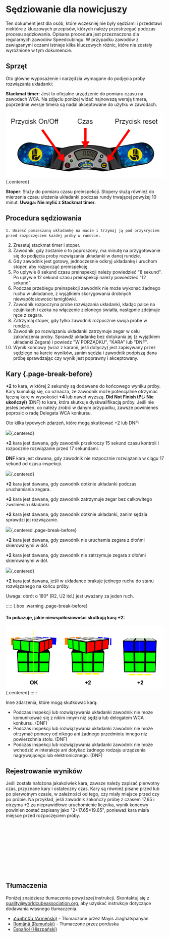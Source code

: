 # Sędziowanie dla nowicjuszy

Ten dokument jest dla osób, które wcześniej nie były sędziami i przedstawi niektóre z kluczowych przepisów, których należy przestrzegać podczas procesu sędziowania. Opisana procedura jest przeznaczona dla regularnych zawodów Speedcubingu. W przypadku zawodów z zawiązanymi oczami istnieje kilka kluczowych różnic, które nie zostały wyróżnione w tym dokumencie.

## Sprzęt

Oto główne wyposażenie i narzędzia wymagane do podjęcia próby rozwiązania układanki:

**Stackmat timer**: Jest to oficjalne urządzenie do pomiaru czasu na zawodach WCA. Na zdjęciu poniżej widać najnowszą wersją timera, poprzednie wersje timera są nadal akceptowane do użytku w zawodach.

![](images/timer-pl.png){.centered}

**Stoper**: Służy do pomiaru czasu preinspekcji. Stopery służą również do mierzenia czasu ułożenia układanki podczas rundy trwającej powyżej 10 minut. **Uwaga: Nie mylić z Stackmat timer.**

## Procedura sędziowania

    1. Umieść pomieszaną układankę na macie i trzymaj ją pod przykryciem przed rozpoczęciem każdej próby w rundzie.
2. Zresetuj stackmat timer i stoper.
3. Zawodnik, gdy zostanie o to poproszony, ma minutę na przygotowanie się do podjęcia proby rozwiązania układanki w danej rundzie. 
4. Gdy zawodnik jest gotowy, jednocześnie odkryj układankę i uruchom stoper, aby rozpocząć preinspekcję. 
5. Po upływie 8 sekund czasu preinspekcji należy powiedzieć "8 sekund". Po upływie 12 sekund czasu preinspekcji należy powiedzieć "12 sekund".
6. Podczas przebiegu preinspekcji zawodnik nie może wykonać żadnego ruchu w układance, z wyjątkiem skorygowania drobnych niewspółosiowości łamigłówki.
7. Zawodnik rozpoczyna probe rozwiązania układanki, kładąc palce na czujnikach i czeka na włączenie zielonego światła, następnie zdejmuje ręce z zegara.
8. Zatrzymaj stoper, gdy tylko zawodnik rozpocznie swoja probe w rundzie.
9. Zawodnik po rozwiązaniu układanki zatrzymuje zegar w celu zakończenia proby. Sprawdź układankę bez dotykania jej (z wyjątkiem układanki Zegara) i powiedz "W PORZĄDKU", "KARA" lub "DNF".
10. Wynik końcowy (wraz z karami, jeśli dotyczy) jest zapisywany przez sędziego na karcie wyników, zanim sędzia i zawodnik podpiszą dana próbę sprawdzając czy wynik jest poprawny i akceptowany.

## Kary {.page-break-before}

**+2** to kara, w której 2 sekundy są dodawane do końcowego wyniku próby. Kary kumulują się, co oznacza, że zawodnik może potencjalnie otrzymać łączną karę w wysokości **+4** lub nawet wyższą. **Did Not Finish (PL: Nie ukończył)** (DNF) to kara, która skutkuje dyskwalifikacją próby. Jeśli nie jesteś pewien, co należy zrobić w danym przypadku, zawsze powinieneś poprosić o radę Delegata WCA konkursu.

Oto kilka typowych zdarzeń, które mogą skutkować +2 lub DNF:

![](images/penalty1.png){.centered}

**+2** kara jest dawana, gdy zawodnik przekroczy 15 sekund czasu kontroli i rozpocznie rozwiązanie przed 17 sekundami.

**DNF** kara jest dawana, gdy zawodnik nie rozpocznie rozwiązania w ciągu 17 sekund od czasu inspekcji.

![](images/penalty2.png){.centered}

**+2** kara jest dawana, gdy zawodnik dotknie układanki podczas uruchamiania zegara.

**+2** kara jest dawana, gdy zawodnik zatrzymuje zegar bez całkowitego zwolnienia układanki.

**+2** kara jest dawana, gdy zawodnik dotknie układanki, zanim sędzia sprawdzi jej rozwiązanie. 

![](images/penalty3.png){.centered .page-break-before}

**+2** kara jest dawana, gdy zawodnik nie uruchamia zegara z dłońmi skierowanymi w dół.

**+2** kara jest dawana, gdy zawodnik nie zatrzymuje zegara z dłońmi skierowanymi w dół.

![](images/penalty4.png){.centered}

**+2** kara jest dawana, jeśli w układance brakuje jednego ruchu do stanu rozwiązanego na końcu próby.

Uwaga: obrót o 180° (R2, U2 itd.) jest uważany za jeden ruch.

::::: {.box .warning .page-break-before}

#### To pokazuje, jakie niewspółosiowości skutkują karą +2:

![](images/misalignments.png){.centered}
:::::

Inne zdarzenia, które mogą skutkować karą:

- Podczas inspekcji lub rozwiązywania układanki zawodnik nie może komunikować się z nikim innym niż sędzia lub delegatem WCA konkursu. (DNF)
- Podczas inspekcji lub rozwiązywania układanki zawodnik nie może otrzymać pomocy od nikogo ani żadnego przedmiotu innego niż powierzchnia stołu. (DNF)
- Podczas inspekcji lub rozwiązywania układanki zawodnik nie może wchodzić w interakcje ani dotykać żadnego rodzaju urządzenia nagrywającego lub elektronicznego. (DNF)

## Rejestrowanie wyników

Jeśli została nałożona jakakolwiek kara, zawsze należy zapisać pierwotny czas, przyznane kary i ostateczny czas. Kary są również pisane przed lub po pierwotnym czasie, w zależności od tego, czy miały miejsce przed czy po próbie. Na przykład, jeśli zawodnik zakończy próbę z czasem 17,65 i otrzyma +2 za nieprawidłowe uruchomienie licznika, wynik końcowy powinien zostać zapisany jako "2+17.65=19.65", ponieważ kara miała miejsce przed rozpoczęciem próby.

<div style="margin-top: 200px"></div>

## Tłumaczenia

Poniżej znajdziesz tłumaczenia powyższej instrukcji. Skontaktuj się z quality@worldcubeassociation.org, aby uzyskać instrukcje dotyczące dodawania własnego tłumaczenia.

- [Հայերեն (Armeński)](https://www.worldcubeassociation.org/edudoc/judge-tutorial/judge-tutorial-am.pdf) - Tłumaczone przez Mayis Jraghatspanyan
- [Română (Rumuński)](https://www.worldcubeassociation.org/edudoc/judge-tutorial/judge-tutorial-ro.pdf) - Tłumaczone przez porduska
- [Español (Hiszpański)](https://www.worldcubeassociation.org/edudoc/judge-tutorial/judge-tutorial-es.pdf)


